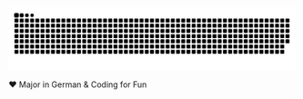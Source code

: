 <picture>
  <source media="(prefers-color-scheme: dark)" srcset="https://raw.githubusercontent.com/Jutta197/Jutta197/output/github-contribution-grid-snake-dark.svg">
  <source media="(prefers-color-scheme: light)" srcset="https://raw.githubusercontent.com/Jutta197/Jutta197/output/github-contribution-grid-snake.svg">
  <img alt="github contribution grid snake animation" src="https://raw.githubusercontent.com/Jutta197/Jutta197/output/github-contribution-grid-snake.svg">
</picture>

❤ Major in German & Coding for Fun 


